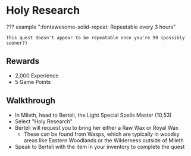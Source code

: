 # Holy Research

??? example ":fontawesome-solid-repeat: Repeatable every 3 hours"

    This quest doesn't appear to be repeatable once you're 99 (possibly sooner?)

## Rewards

- 2,000 Experience
- 5 Game Points

## Walkthrough

- In Mileth, head to Berteli, the Light Special Spells Master (10,53)
- Select "Holy Research"
- Berteli will request you to bring her either a Raw Wax or Royal Wax
    - These can be found from Wasps, which are typically in woodsy areas like Eastern Woodlands or the Wilderness outside of Mileth
- Speak to Berteli with the item in your inventory to complete the quest
